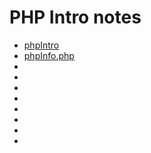 # PHP Intro notes
 
 - [phpIntro](https://github.com/stefan22/phpIntro/blob/master/phpintro.md)
 - [phpInfo.php](https://github.com/stefan22/phpIntro/blob/master/phpinfo.php)
 - [](https://github.com/stefan22/phpIntro/blob/master/phpintro.md)
 - [](https://github.com/stefan22/phpIntro/blob/master/phpintro.md) 
 - [](https://github.com/stefan22/phpIntro/blob/master/phpintro.md)
 - [](https://github.com/stefan22/phpIntro/blob/master/phpintro.md)
 - [](https://github.com/stefan22/phpIntro/blob/master/phpintro.md)
 - [](https://github.com/stefan22/phpIntro/blob/master/phpintro.md)
 - [](https://github.com/stefan22/phpIntro/blob/master/phpintro.md)
 - [](https://github.com/stefan22/phpIntro/blob/master/phpintro.md)

